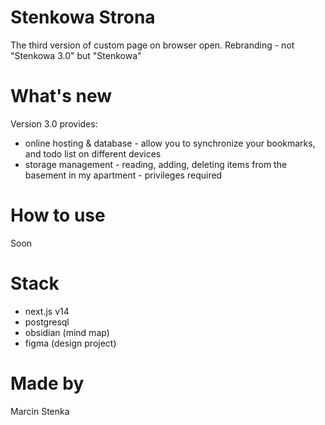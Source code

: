 # Stenkowa Strona
The third version of custom page on browser open. Rebranding - not "Stenkowa 3.0" but "Stenkowa"
# What's new
Version 3.0 provides:
- online hosting & database - allow you to synchronize your bookmarks, and todo list on different devices
- storage management - reading, adding, deleting items from the basement in my apartment - privileges required
# How to use
Soon
# Stack
- next.js v14
- postgresql
- obsidian (mind map)
- figma (design project)
# Made by
Marcin Stenka
